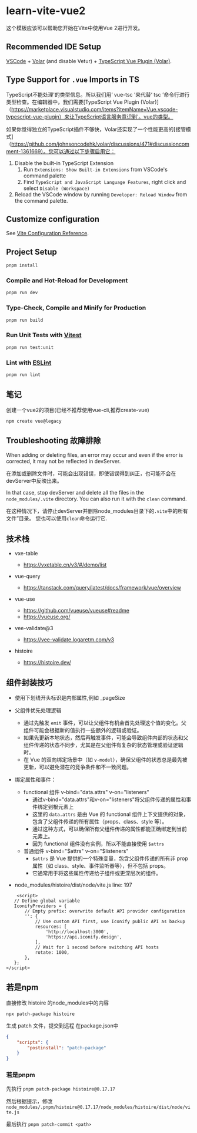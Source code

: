 # learn-vite-vue2

这个模板应该可以帮助您开始在Vite中使用Vue 2进行开发。

## Recommended IDE Setup

[VSCode](https://code.visualstudio.com/) + [Volar](https://marketplace.visualstudio.com/items?itemName=Vue.volar) (and
disable
Vetur) + [TypeScript Vue Plugin (Volar)](https://marketplace.visualstudio.com/items?itemName=Vue.vscode-typescript-vue-plugin).

## Type Support for `.vue` Imports in TS

TypeScript不能处理'的类型信息。所以我们用‘ vue-tsc ’来代替‘ tsc
’命令行进行类型检查。在编辑器中，我们需要[TypeScript Vue Plugin (Volar)]（https://marketplace.visualstudio.com/items?itemName=Vue.vscode-typescript-vue-plugin）来让TypeScript语言服务意识到'。vue的类型。

如果你觉得独立的TypeScript插件不够快，Volar还实现了一个性能更高的[接管模式]（https://github.com/johnsoncodehk/volar/discussions/471#discussioncomment-1361669）。您可以通过以下步骤启用它：

1. Disable the built-in TypeScript Extension
    1) Run `Extensions: Show Built-in Extensions` from VSCode's command palette
    2) Find `TypeScript and JavaScript Language Features`, right click and select `Disable (Workspace)`
2. Reload the VSCode window by running `Developer: Reload Window` from the command palette.

## Customize configuration

See [Vite Configuration Reference](https://vitejs.dev/config/).

## Project Setup

```sh
pnpm install
```

### Compile and Hot-Reload for Development

```sh
pnpm run dev
```

### Type-Check, Compile and Minify for Production

```sh
pnpm run build
```

### Run Unit Tests with [Vitest](https://vitest.dev/)

```sh
pnpm run test:unit
```

### Lint with [ESLint](https://eslint.org/)

```sh
pnpm run lint
```

## 笔记

创建一个vue2的项目(已经不推荐使用vue-cli,推荐create-vue)

```shell
npm create vue@legacy
```

## Troubleshooting 故障排除

When adding or deleting files, an error may occur and even if the error is corrected, it may not be reflected in
devServer.

在添加或删除文件时，可能会出现错误，即使错误得到纠正，也可能不会在devServer中反映出来。

In that case, stop devServer and delete all the files in the `node_modules/.vite` directory. You can also run it with
the `clean` command.

在这种情况下，请停止devServer并删除node_modules目录下的`.vite`中的所有文件”目录。
您也可以使用`clean`命令运行它.

## 技术栈

- vxe-table
    - https://vxetable.cn/v3/#/demo/list
- vue-query
    - https://tanstack.com/query/latest/docs/framework/vue/overview
- vue-use
    - https://github.com/vueuse/vueuse#readme
    - https://vueuse.org/
- vee-validate@3
    - https://vee-validate.logaretm.com/v3

- histoire
    - https://histoire.dev/

## 组件封装技巧

- 使用下划线开头标识是内部属性,例如 _pageSize
- 父组件优先处理逻辑
    - 通过先触发 `emit` 事件，可以让父组件有机会首先处理这个值的变化。父组件可能会根据新的值执行一些额外的逻辑或验证。
    - 如果先更新本地状态，然后再触发事件，可能会导致组件内部的状态和父组件传递的状态不同步，尤其是在父组件有复杂的状态管理或验证逻辑时。
    - 在 Vue 的双向绑定场景中（如 `v-model`），确保父组件的状态总是最先被更新，可以避免潜在的竞争条件和不一致问题。

- 绑定属性和事件：
    - functional 组件 v-bind="data.attrs" v-on="listeners"
        - 通过v-bind="data.attrs"和v-on="listeners"将父组件传递的属性和事件绑定到根元素上
        - 这里的 `data.attrs` 是由 Vue 的 functional 组件上下文提供的对象，包含了父组件传递的所有属性（props、class、style
          等）。
        - 通过这种方式，可以确保所有父组件传递的属性都能正确绑定到当前元素上。
        - 因为 functional 组件没有实例，所以不能直接使用 `$attrs`
    - 普通组件 v-bind="$attrs" v-on="$listeners"
        - `$attrs` 是 Vue 提供的一个特殊变量，包含父组件传递的所有非 prop 属性（如 class、style、事件监听器等），但不包括
          props。
        - 它通常用于将这些属性传递给子组件或更深层次的组件。

- node_modules/histoire/dist/node/vite.js
  line: 197

```text
    <script>
   // Define global variable
   IconifyProviders = {
       // Empty prefix: overwrite default API provider configuration
       '': {
           // Use custom API first, use Iconify public API as backup
           resources: [
               'http://localhost:3000',
               'https://api.iconify.design',
           ],
           // Wait for 1 second before switching API hosts
           rotate: 1000,
       },
   };
</script>
```

## 若是npm
直接修改 histoire 的node_modules中的内容
```shell
npx patch-package histoire
```
生成 patch 文件，提交到远程
在package.json中
```json
{
	"scripts": {
		"postinstall": "patch-package"
	}
}
```
### 若是pnpm
先执行 `pnpm patch-package histoire@0.17.17`

然后根据提示，修改 `node_modules/.pnpm/histoire@0.17.17/node_modules/histoire/dist/node/vite.js`

最后执行 `pnpm patch-commit <path>`
